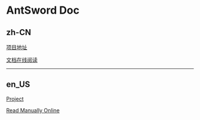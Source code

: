 # AntSword Doc

## zh-CN

[项目地址](https://github.com/antoor/antSword)

[文档在线阅读](https://medicean.gitbooks.io/antsword/content/)

---

## en_US

[Project](https://github.com/antoor/antSword)

[Read Manually Online](https://medicean.gitbooks.io/antsword/content/)

